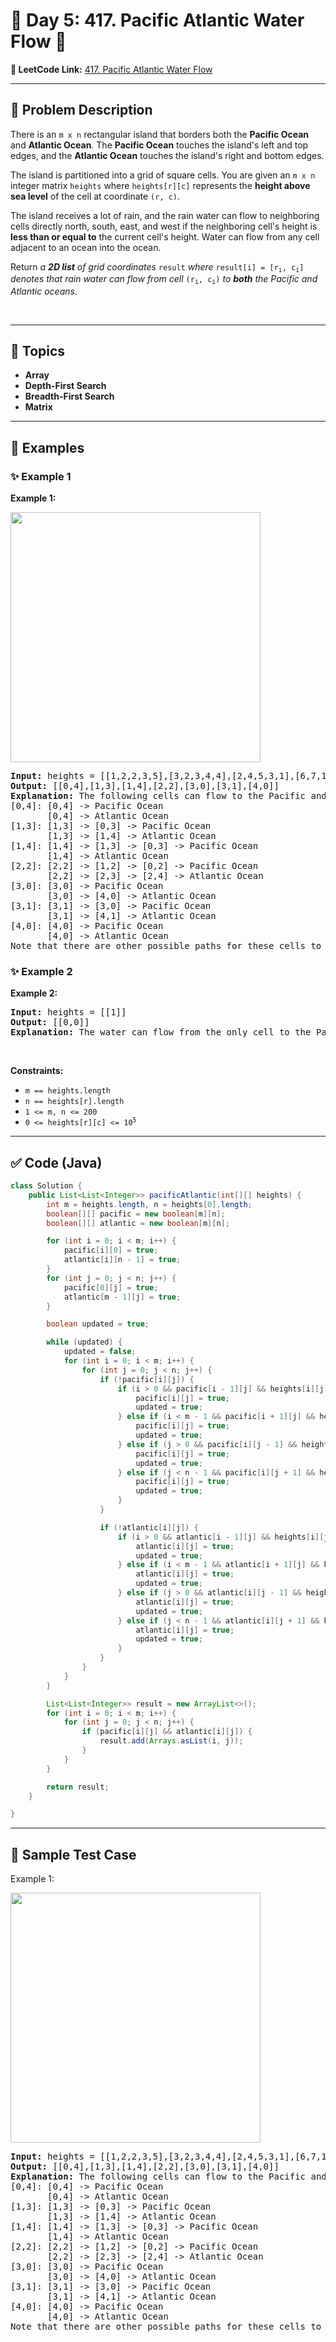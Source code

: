 # 📌 Day 5: 417. Pacific Atlantic Water Flow 🎯

**🔗 LeetCode Link:** [417. Pacific Atlantic Water Flow](https://leetcode.com/problems/pacific-atlantic-water-flow/)

---

## 🧩 Problem Description

<p>There is an <code>m x n</code> rectangular island that borders both the <strong>Pacific Ocean</strong> and <strong>Atlantic Ocean</strong>. The <strong>Pacific Ocean</strong> touches the island&#39;s left and top edges, and the <strong>Atlantic Ocean</strong> touches the island&#39;s right and bottom edges.</p>

<p>The island is partitioned into a grid of square cells. You are given an <code>m x n</code> integer matrix <code>heights</code> where <code>heights[r][c]</code> represents the <strong>height above sea level</strong> of the cell at coordinate <code>(r, c)</code>.</p>

<p>The island receives a lot of rain, and the rain water can flow to neighboring cells directly north, south, east, and west if the neighboring cell&#39;s height is <strong>less than or equal to</strong> the current cell&#39;s height. Water can flow from any cell adjacent to an ocean into the ocean.</p>

<p>Return <em>a <strong>2D list</strong> of grid coordinates </em><code>result</code><em> where </em><code>result[i] = [r<sub>i</sub>, c<sub>i</sub>]</code><em> denotes that rain water can flow from cell </em><code>(r<sub>i</sub>, c<sub>i</sub>)</code><em> to <strong>both</strong> the Pacific and Atlantic oceans</em>.</p>

<p>&nbsp;</p>
<p><strong class="example">

---

## 🧠 Topics

- Array
- Depth-First Search
- Breadth-First Search
- Matrix
---

## 🧩 Examples

### ✨ Example 1

Example 1:</strong></p>
<img alt="" src="https://assets.leetcode.com/uploads/2021/06/08/waterflow-grid.jpg" style="width: 400px; height: 400px;" />
<pre>
<strong>Input:</strong> heights = [[1,2,2,3,5],[3,2,3,4,4],[2,4,5,3,1],[6,7,1,4,5],[5,1,1,2,4]]
<strong>Output:</strong> [[0,4],[1,3],[1,4],[2,2],[3,0],[3,1],[4,0]]
<strong>Explanation:</strong> The following cells can flow to the Pacific and Atlantic oceans, as shown below:
[0,4]: [0,4] -&gt; Pacific Ocean 
&nbsp;      [0,4] -&gt; Atlantic Ocean
[1,3]: [1,3] -&gt; [0,3] -&gt; Pacific Ocean 
&nbsp;      [1,3] -&gt; [1,4] -&gt; Atlantic Ocean
[1,4]: [1,4] -&gt; [1,3] -&gt; [0,3] -&gt; Pacific Ocean 
&nbsp;      [1,4] -&gt; Atlantic Ocean
[2,2]: [2,2] -&gt; [1,2] -&gt; [0,2] -&gt; Pacific Ocean 
&nbsp;      [2,2] -&gt; [2,3] -&gt; [2,4] -&gt; Atlantic Ocean
[3,0]: [3,0] -&gt; Pacific Ocean 
&nbsp;      [3,0] -&gt; [4,0] -&gt; Atlantic Ocean
[3,1]: [3,1] -&gt; [3,0] -&gt; Pacific Ocean 
&nbsp;      [3,1] -&gt; [4,1] -&gt; Atlantic Ocean
[4,0]: [4,0] -&gt; Pacific Ocean 
       [4,0] -&gt; Atlantic Ocean
Note that there are other possible paths for these cells to flow to the Pacific and Atlantic oceans.
</pre>

<p><strong class="example">

### ✨ Example 2

Example 2:</strong></p>

<pre>
<strong>Input:</strong> heights = [[1]]
<strong>Output:</strong> [[0,0]]
<strong>Explanation:</strong> The water can flow from the only cell to the Pacific and Atlantic oceans.
</pre>

<p>&nbsp;</p>
<p><strong>Constraints:</strong></p>

<ul>
	<li><code>m == heights.length</code></li>
	<li><code>n == heights[r].length</code></li>
	<li><code>1 &lt;= m, n &lt;= 200</code></li>
	<li><code>0 &lt;= heights[r][c] &lt;= 10<sup>5</sup></code></li>
</ul>

---

## ✅ Code (Java)

```java
class Solution {
    public List<List<Integer>> pacificAtlantic(int[][] heights) {
        int m = heights.length, n = heights[0].length;
        boolean[][] pacific = new boolean[m][n];
        boolean[][] atlantic = new boolean[m][n];

        for (int i = 0; i < m; i++) {
            pacific[i][0] = true;
            atlantic[i][n - 1] = true;
        }
        for (int j = 0; j < n; j++) {
            pacific[0][j] = true;
            atlantic[m - 1][j] = true;
        }

        boolean updated = true;

        while (updated) {
            updated = false;
            for (int i = 0; i < m; i++) {
                for (int j = 0; j < n; j++) {
                    if (!pacific[i][j]) {
                        if (i > 0 && pacific[i - 1][j] && heights[i][j] >= heights[i - 1][j]) {
                            pacific[i][j] = true;
                            updated = true;
                        } else if (i < m - 1 && pacific[i + 1][j] && heights[i][j] >= heights[i + 1][j]) {
                            pacific[i][j] = true;
                            updated = true;
                        } else if (j > 0 && pacific[i][j - 1] && heights[i][j] >= heights[i][j - 1]) {
                            pacific[i][j] = true;
                            updated = true;
                        } else if (j < n - 1 && pacific[i][j + 1] && heights[i][j] >= heights[i][j + 1]) {
                            pacific[i][j] = true;
                            updated = true;
                        }
                    }

                    if (!atlantic[i][j]) {
                        if (i > 0 && atlantic[i - 1][j] && heights[i][j] >= heights[i - 1][j]) {
                            atlantic[i][j] = true;
                            updated = true;
                        } else if (i < m - 1 && atlantic[i + 1][j] && heights[i][j] >= heights[i + 1][j]) {
                            atlantic[i][j] = true;
                            updated = true;
                        } else if (j > 0 && atlantic[i][j - 1] && heights[i][j] >= heights[i][j - 1]) {
                            atlantic[i][j] = true;
                            updated = true;
                        } else if (j < n - 1 && atlantic[i][j + 1] && heights[i][j] >= heights[i][j + 1]) {
                            atlantic[i][j] = true;
                            updated = true;
                        }
                    }
                }
            }
        }

        List<List<Integer>> result = new ArrayList<>();
        for (int i = 0; i < m; i++) {
            for (int j = 0; j < n; j++) {
                if (pacific[i][j] && atlantic[i][j]) {
                    result.add(Arrays.asList(i, j));
                }
            }
        }

        return result;
    }

}
```

---

## 🧪 Sample Test Case


Example 1:</strong></p>
<img alt="" src="https://assets.leetcode.com/uploads/2021/06/08/waterflow-grid.jpg" style="width: 400px; height: 400px;" />
<pre>
<strong>Input:</strong> heights = [[1,2,2,3,5],[3,2,3,4,4],[2,4,5,3,1],[6,7,1,4,5],[5,1,1,2,4]]
<strong>Output:</strong> [[0,4],[1,3],[1,4],[2,2],[3,0],[3,1],[4,0]]
<strong>Explanation:</strong> The following cells can flow to the Pacific and Atlantic oceans, as shown below:
[0,4]: [0,4] -&gt; Pacific Ocean 
&nbsp;      [0,4] -&gt; Atlantic Ocean
[1,3]: [1,3] -&gt; [0,3] -&gt; Pacific Ocean 
&nbsp;      [1,3] -&gt; [1,4] -&gt; Atlantic Ocean
[1,4]: [1,4] -&gt; [1,3] -&gt; [0,3] -&gt; Pacific Ocean 
&nbsp;      [1,4] -&gt; Atlantic Ocean
[2,2]: [2,2] -&gt; [1,2] -&gt; [0,2] -&gt; Pacific Ocean 
&nbsp;      [2,2] -&gt; [2,3] -&gt; [2,4] -&gt; Atlantic Ocean
[3,0]: [3,0] -&gt; Pacific Ocean 
&nbsp;      [3,0] -&gt; [4,0] -&gt; Atlantic Ocean
[3,1]: [3,1] -&gt; [3,0] -&gt; Pacific Ocean 
&nbsp;      [3,1] -&gt; [4,1] -&gt; Atlantic Ocean
[4,0]: [4,0] -&gt; Pacific Ocean 
       [4,0] -&gt; Atlantic Ocean
Note that there are other possible paths for these cells to flow to the Pacific and Atlantic oceans.
</pre>

<p><strong class="example">


